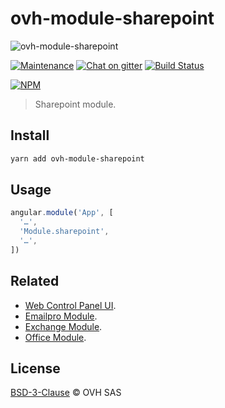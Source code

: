 # ovh-module-sharepoint

![ovh-module-sharepoint](https://user-images.githubusercontent.com/3379410/27423240-3f944bc4-5731-11e7-87bb-3ff603aff8a7.png)

[![Maintenance](https://img.shields.io/maintenance/yes/2018.svg)]() [![Chat on gitter](https://img.shields.io/gitter/room/ovh/ux.svg)](https://gitter.im/ovh/ux) [![Build Status](https://travis-ci.org/ovh-ux/ovh-module-sharepoint.svg)](https://travis-ci.org/ovh-ux/ovh-module-sharepoint)

[![NPM](https://nodei.co/npm/ovh-module-sharepoint.png?downloads=true&downloadRank=true&stars=true)](https://nodei.co/npm/ovh-module-sharepoint/)

> Sharepoint module.

## Install

```sh
yarn add ovh-module-sharepoint
```

## Usage

```js
angular.module('App', [
  '…',
  'Module.sharepoint',
  '…',
])
```

## Related

* [Web Control Panel UI](https://github.com/ovh-ux/ovh-manager-web).
* [Emailpro Module](https://github.com/ovh-ux/ovh-module-emailpro).
* [Exchange Module](https://github.com/ovh-ux/ovh-module-exchange).
* [Office Module](https://github.com/ovh-ux/ovh-module-office).

## License

[BSD-3-Clause](LICENSE) © OVH SAS
